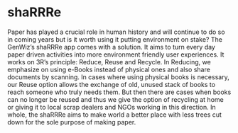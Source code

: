 # shaRRRe
Paper has played a crucial role in human history and will continue to do so in coming years but is it worth using it putting environment on stake? The GenWiz’s shaRRRe app comes with a solution. It aims to turn every day paper driven activities into more environment friendly user experiences. It works on 3R’s principle: Reduce, Reuse and Recycle. In Reducing, we emphasize on using e-Books instead of physical ones and also share documents by scanning. In cases where using physical books is necessary, our Reuse option allows the exchange of old, unused stack of books to reach someone who truly needs them. But then there are cases when books can no longer be reused and thus we give the option of recycling at home or giving it to local scrap dealers and NGOs working in this direction.  In whole, the shaRRRe aims to make world a better place with less trees cut down for the sole purpose of making paper.
